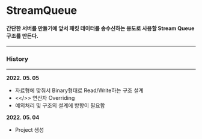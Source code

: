 # __StreamQueue__

#### 간단한 서버를 만들기에 앞서 패킷 데이터를 송수신하는 용도로 사용할 Stream Queue 구조를 만든다.

------------

### __History__

-----------

**2022. 05. 05**

 - 자료형에 맞춰서 Binary형태로 Read/Write하는 구조 설계
 - <</>> 연산자 Overriding
 - 예외처리 및 구조의 설계에 방향이 필요함

**2022. 05. 04**

 - Project 생성
